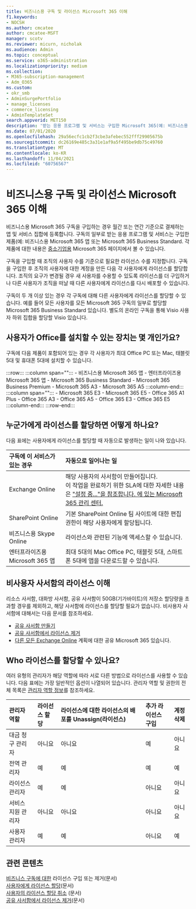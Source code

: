```yaml
---
title: 비즈니스용 구독 및 라이선스 Microsoft 365 이해
f1.keywords:
- NOCSH
ms.author: cmcatee
author: cmcatee-MSFT
manager: scotv
ms.reviewer: micurn, nicholak
ms.audience: Admin
ms.topic: conceptual
ms.service: o365-administration
ms.localizationpriority: medium
ms.collection:
- M365-subscription-management
- Adm_O365
ms.custom:
- okr_smb
- AdminSurgePortfolio
- manage_licenses
- commerce_licensing
- AdminTemplateSet
search.appverid: MET150
description: '받는 응용 프로그램 및 서비스는 구입한 Microsoft 365(예: 비즈니스용 Microsoft 365 앱.'
ms.date: 07/01/2020
ms.openlocfilehash: 29a56ecfc1cb2f3cbe3afebec552fff29905675b
ms.sourcegitcommit: dc26169e485c3a31e1af9a5f495be9db75c49760
ms.translationtype: MT
ms.contentlocale: ko-KR
ms.lasthandoff: 11/04/2021
ms.locfileid: "60756567"
---
```

# <a name="understand-subscriptions-and-licenses-in-microsoft-365-for-business"></a>비즈니스용 구독 및 라이선스 Microsoft 365 이해

비즈니스용 Microsoft 365 구독을 구입하는 경우 월간 또는 연간 기준으로 결제하는 앱 및 서비스 집합에 등록합니다. 구독의 일부로 받는 응용 프로그램 및 서비스는 구입한 제품(예: 비즈니스용 Microsoft 365 앱 또는 Microsoft 365 Business Standard. 각 제품에 대한 내용은 [중소기업용](https://products.office.com/compare-all-microsoft-office-products?&activetab=tab:primaryr1) Microsoft 365 페이지에서 볼 수 있습니다.

구독을 구입할 때 조직의 사용자 수를 기준으로 필요한 라이선스 수를 지정합니다. 구독을 구입한 후 조직의 사용자에 대한 계정을 만든 다음 각 사용자에게 라이선스를 할당합니다. 조직의 요구가 변경될 경우 새 사용자를 수용할 수 있도록 라이선스를 더 구입하거나 다른 사용자가 조직을 떠날 때 다른 사용자에게 라이선스를 다시 배포할 수 있습니다.

구독이 두 개 이상 있는 경우 각 구독에 대해 다른 사용자에게 라이선스를 할당할 수 있습니다. 예를 들어 모든 사용자를 모든 Microsoft 365 구독의 일부로 할당할 Microsoft 365 Business Standard 있습니다. 별도의 온라인 구독을 통해 Visio 사용자 하위 집합을 할당할 Visio 있습니다.

## <a name="how-many-devices-can-people-install-office-on"></a>사용자가 Office를 설치할 수 있는 장치는 몇 개인가요?

구독에 다음 제품이 포함되어 있는 경우 각 사용자가 최대 Office PC 또는 Mac, 태블릿 5대 및 휴대폰 5대에 설치할 수 있습니다.

:::row:::
   :::column span="":::
        - 비즈니스용 Microsoft 365 앱 - 엔터프라이즈용 Microsoft 365 앱 - Microsoft 365 Business Standard - Microsoft 365 Business Premium - Microsoft 365 A3 - Microsoft 365 A5
   :::column-end:::
   :::column span="":::
        - Microsoft 365 E3 - Microsoft 365 E5 - Office 365 A1 Plus - Office 365 A3 - Office 365 A5 - Office 365 E3 - Office 365 E5
   :::column-end:::
:::row-end:::

## <a name="what-happens-when-you-assign-a-license-to-someone"></a>누군가에게 라이선스를 할당하면 어떻게 하나요?

다음 표에는 사용자에게 라이선스를 할당할 때 자동으로 발생하는 일이 나와 있습니다.
  
|**구독에 이 서비스가 있는 경우**|**자동으로 일어나는 일**|
|:-----|:-----|
|Exchange Online  <br/> |해당 사용자의 사서함이 만들어집니다. <br/> 이 작업을 완료하기 위한 SLA에 대한 자세한 내용은 ["설정 중..."을 참조합니다. 에 있는 Microsoft 365 관리 센터.](https://support.microsoft.com/help/2635238/setting-up-messages-in-the-office-365-admin-center) |
|SharePoint Online  <br/> |기본 SharePoint Online 팀 사이트에 대한 편집 권한이 해당 사용자에게 할당됩니다.  <br/> |
|비즈니스용 Skype Online  <br/> |라이선스와 관련된 기능에 액세스할 수 있습니다.  <br/> |
|엔터프라이즈용 Microsoft 365 앱  <br/> |최대 5대의 Mac Office PC, 태블릿 5대, 스마트폰 5대에 앱을 다운로드할 수 있습니다.  <br/> |

## <a name="understand-licenses-for-non-user-mailboxes"></a>비사용자 사서함의 라이선스 이해

리소스 사서함, 대화방 사서함, 공유 사서함이 50GB(기가바이트)의 저장소 할당량을 초과할 경우를 제외하고, 해당 사서함에 라이선스를 할당할 필요가 없습니다. 비사용자 사서함에 대해서는 다음 문서를 참조하세요.
  
- [공유 사서함 만들기](../../admin/email/create-a-shared-mailbox.md)
- [공유 사서함에서 라이선스 제거](../../admin/email/remove-license-from-shared-mailbox.md)
- [다른 모든 Exchange Online](/exchange/collaboration-exo/shared-mailboxes) 계획에 대한 공유 Microsoft 365 있습니다.

## <a name="who-can-assign-licenses"></a>Who 라이선스를 할당할 수 있나요?

여러 유형의 관리자가 해당 역할에 따라 서로 다른 방법으로 라이선스를 사용할 수 있습니다. 다음 표에는 가장 일반적인 옵션이 나열되어 있습니다. 관리자 역할 및 권한의 전체 목록은 [관리자 역할 정보](../../admin/add-users/about-admin-roles.md)를 참조하세요.
  
|**관리자 역할**|**라이선스 할당**|**라이선스에 대한 라이선스의 배포를 Unassign(라이선스)**|**추가 라이선스 구입**|**계정 삭제**|
|:-----|:-----|:-----|:-----|:-----|
|대금 청구 관리자  <br/> |아니요  <br/> |아니요  <br/> |예  <br/> |아니요  <br/> |
|전역 관리자  <br/> |예  <br/> |예  <br/> |예  <br/> |예  <br/> |
|라이선스 관리자 <br/> |예 <br/>|예 <br/> |아니요 <br/> |아니요 <br/> |
|서비스 지원 관리자  <br/> |아니요  <br/> |아니요  <br/> |아니요  <br/> |아니요  <br/> |
|사용자 관리자  <br/> |예  <br/> |예  <br/> |아니요  <br/> |예  <br/> |

## <a name="related-content"></a>관련 콘텐츠

[비즈니스 구독에 대한](buy-licenses.md) 라이선스 구입 또는 제거(문서)\
[사용자에게 라이선스 할당](../../admin/manage/assign-licenses-to-users.md)(문서)\
[사용자의 라이선스 할당 취소](../../admin/manage/remove-licenses-from-users.md) (문서)\
[공유 사서함에서 라이선스 제거](../../admin/email/remove-license-from-shared-mailbox.md)(문서)
